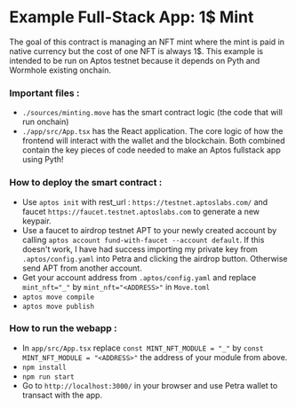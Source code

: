 # Example Full-Stack App: 1$ Mint

The goal of this contract is managing an NFT mint where the mint is paid in native currency but the cost of one NFT is always 1$.
This example is intended to be run on Aptos testnet because it depends on Pyth and Wormhole existing onchain.

### Important files : 
- `./sources/minting.move` has the smart contract logic (the code that will run onchain)
- `./app/src/App.tsx` has the React application. The core logic of how the frontend will interact with the wallet and the blockchain.
Both combined contain the key pieces of code needed to make an Aptos fullstack app using Pyth!

### How to deploy the smart contract :

- Use `aptos init` with rest_url : `https://testnet.aptoslabs.com/` and faucet `https://faucet.testnet.aptoslabs.com`  to generate a new keypair.
- Use a faucet to airdrop testnet APT to your newly created account by calling `aptos account fund-with-faucet --account default`. If this doesn't work, I have had success importing my private key from `.aptos/config.yaml` into Petra and clicking the airdrop button. Otherwise send APT from another account.
- Get your account address from `.aptos/config.yaml` and replace `mint_nft="_"` by `mint_nft="<ADDRESS>"` in `Move.toml`
- `aptos move compile`
- `aptos move publish` 

### How to run the webapp :

- In `app/src/App.tsx` replace `const MINT_NFT_MODULE = "_"` by `const MINT_NFT_MODULE = "<ADDRESS>"` the address of your module from above.
- `npm install`
- `npm run start`
- Go to `http://localhost:3000/` in your browser and use Petra wallet to transact with the app.
